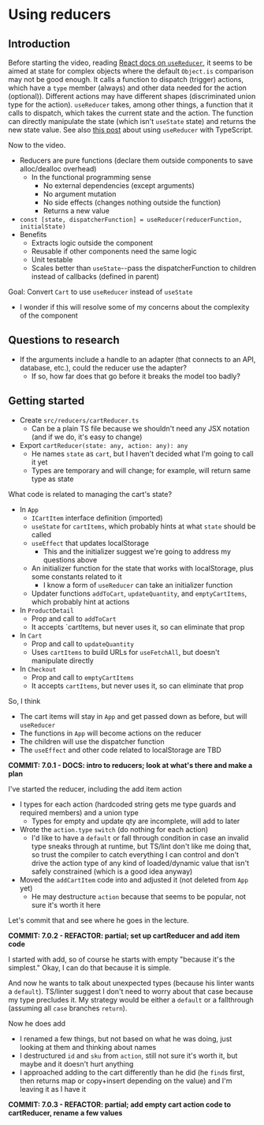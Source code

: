 # Using reducers

## Introduction

Before starting the video, reading [React docs on `useReducer`](https://reactjs.org/docs/hooks-reference.html#usereducer), it seems to be aimed at state for complex objects where the default `Object.is` comparison may not be good enough. It calls a function to dispatch (trigger) actions, which have a `type` member (always) and other data needed for the action (optional)). Different actions may have different shapes (discriminated union type for the action). `useReducer` takes, among other things, a function that it calls to dispatch, which takes the current state and the action. The function can directly manipulate the state (which isn't `useState` state) and returns the new state value. See also [this post](https://www.sumologic.com/blog/react-hook-typescript/) about using `useReducer` with TypeScript.

Now to the video.

-  Reducers are pure functions (declare them outside components to save alloc/dealloc overhead)
   -  In the functional programming sense
      -  No external dependencies (except arguments)
      -  No argument mutation
      -  No side effects (changes nothing outside the function)
      -  Returns a new value
-  `const [state, dispatcherFunction] = useReducer(reducerFunction, initialState)`
-  Benefits
   -  Extracts logic outside the component
   -  Reusable if other components need the same logic
   -  Unit testable
   -  Scales better than `useState`--pass the dispatcherFunction to children instead of callbacks (defined in parent)

Goal: Convert `Cart` to use `useReducer` instead of `useState`

-  I wonder if this will resolve some of my concerns about the complexity of the component

## Questions to research

-  If the arguments include a handle to an adapter (that connects to an API, database, etc.), could the reducer use the adapter?
   -  If so, how far does that go before it breaks the model too badly?

## Getting started

-  Create `src/reducers/cartReducer.ts`
   -  Can be a plain TS file because we shouldn't need any JSX notation (and if we do, it's easy to change)
-  Export `cartReducer(state: any, action: any): any`
   -  He names `state` as `cart`, but I haven't decided what I'm going to call it yet
   -  Types are temporary and will change; for example, will return same type as state

What code is related to managing the cart's state?

-  In `App`
   -  `ICartItem` interface definition (imported)
   -  `useState` for `cartItems`, which probably hints at what `state` should be called
   -  `useEffect` that updates localStorage
      -  This and the initializer suggest we're going to address my questions above
   -  An initializer function for the state that works with localStorage, plus some constants related to it
      -  I know a form of `useReducer` can take an initializer function
   -  Updater functions `addToCart`, `updateQuantity`, and `emptyCartItems`, which probably hint at actions
-  In `ProductDetail`
   -  Prop and call to `addToCart`
   -  It accepts `cartItems, but never uses it, so can eliminate that prop
-  In `Cart`
   -  Prop and call to `updateQuantity`
   -  Uses `cartItems` to build URLs for `useFetchAll`, but doesn't manipulate directly
-  In `Checkout`
   -  Prop and call to `emptyCartItems`
   -  It accepts `cartItems`, but never uses it, so can eliminate that prop

So, I think

-  The cart items will stay in `App` and get passed down as before, but will `useReducer`
-  The functions in `App` will become actions on the reducer
-  The children will use the dispatcher function
-  The `useEffect` and other code related to localStorage are TBD

**COMMIT: 7.0.1 - DOCS: intro to reducers; look at what's there and make a plan**

I've started the reducer, including the add item action

-  I types for each action (hardcoded string gets me type guards and required members) and a union type
   -  Types for empty and update qty are incomplete, will add to later
-  Wrote the `action.type` `switch` (do nothing for each action)
   -  I'd like to have a `default` or fall through condition in case an invalid type sneaks through at runtime, but TS/lint don't like me doing that, so trust the compiler to catch everything I can control and don't drive the action type of any kind of loaded/dynamic value that isn't safely constrained (which is a good idea anyway)
-  Moved the `addCartItem` code into and adjusted it (not deleted from `App` yet)
   -  He may destructure `action` because that seems to be popular, not sure it's worth it here

Let's commit that and see where he goes in the lecture.

**COMMIT: 7.0.2 - REFACTOR: partial; set up cartReducer and add item code**

I started with add, so of course he starts with empty "because it's the simplest." Okay, I can do that because it is simple.

And now he wants to talk about unexpected types (because his linter wants a `default`). TS/linter suggest I don't need to worry about that case because my type precludes it. My strategy would be either a `default` or a fallthrough (assuming all `case` branches `return`).

Now he does add

-  I renamed a few things, but not based on what he was doing, just looking at them and thinking about names
-  I destructured `id` and `sku` from `action`, still not sure it's worth it, but maybe and it doesn't hurt anything
-  I approached adding to the cart differently than he did (he `find`s first, then returns map or copy+insert depending on the value) and I'm leaving it as I have it

**COMMIT: 7.0.3 - REFACTOR: partial; add empty cart action code to cartReducer, rename a few values**

